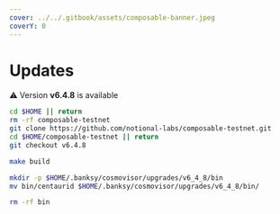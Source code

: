 ```yaml
---
cover: ../../.gitbook/assets/composable-banner.jpeg
coverY: 0
---
```


# Updates

⚠️ Version **v6.4.8** is available

```bash
cd $HOME || return
rm -rf composable-testnet
git clone https://github.com/notional-labs/composable-testnet.git
cd $HOME/composable-testnet || return
git checkout v6.4.8

make build

mkdir -p $HOME/.banksy/cosmovisor/upgrades/v6_4_8/bin
mv bin/centaurid $HOME/.banksy/cosmovisor/upgrades/v6_4_8/bin/

rm -rf bin
```

